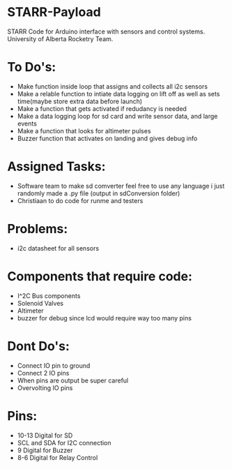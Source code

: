 # STARR-Payload
STARR Code for Arduino interface with sensors and control systems. University of Alberta Rocketry Team.

# To Do's:

 - Make function inside loop that assigns and collects all i2c sensors
 - Make a relable function to intiate data logging on lift off as well as sets time(maybe store extra data before launch)
 - Make a function that gets activated if redudancy is needed 
 - Make a data logging loop for sd card and write sensor data, and large events
 - Make a function that looks for altimeter pulses 
 - Buzzer function that activates on landing and gives debug info 

# Assigned Tasks:

- Software team to make sd comverter feel free to use any language i just randomly made a .py file (output in sdConversion folder)
- Christiaan to do code for runme and testers 


# Problems:

- i2c datasheet for all sensors 


# Components that require code:

- I^2C Bus components
- Solenoid Valves
- Altimeter 
- buzzer for debug since lcd would require way too many pins


# Dont Do's:

- Connect IO pin to ground
- Connect 2 IO pins
- When pins are output be super careful 
- Overvolting IO pins


# Pins:

- 10-13 Digital for SD 
- SCL and SDA for I2C connection
- 9 Digital for Buzzer
- 8-6 Digital for Relay Control
